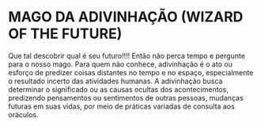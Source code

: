 # MAGO DA ADIVINHAÇÃO (WIZARD OF THE FUTURE)
Que tal descobrir qual é seu futuro!!!! Então não perca tempo e pergunte para o nosso mago.
Para quem não conhece, adivinhação é o ato ou esforço de predizer coisas distantes no tempo e no espaço, especialmente o resultado incerto das atividades humanas. A adivinhação busca determinar o significado ou as causas ocultas dos acontecimentos, predizendo pensamentos ou sentimentos de outras pessoas, mudanças futuras em suas vidas, por meio de práticas variadas de consulta aos oráculos.
